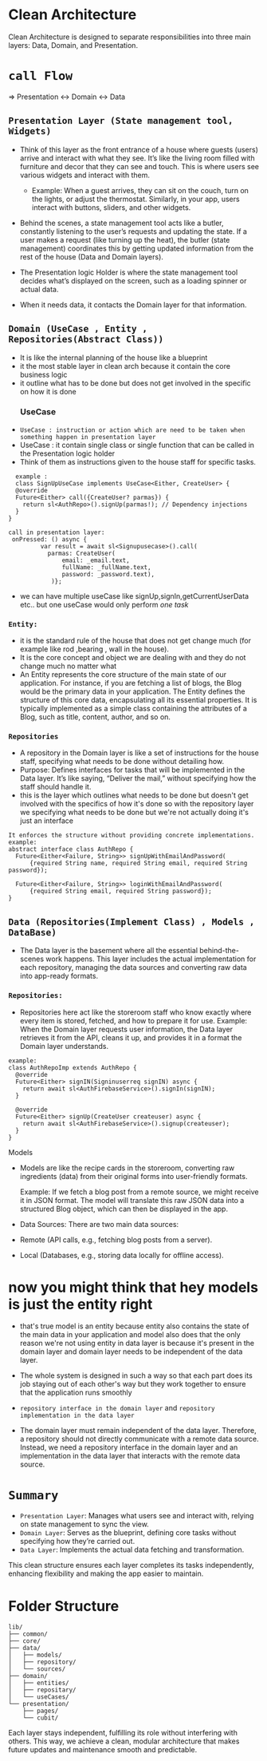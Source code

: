 
# Clean Architecture 
Clean Architecture is designed to separate responsibilities into three main layers: Data, Domain, and Presentation.

# `call Flow`
=> Presentation <-> Domain <-> Data


## `Presentation Layer (State management tool, Widgets)`
- Think of this layer as the front entrance of a house where guests (users) arrive and interact with what
  they see. It’s like the living room filled with furniture and decor that they can see and touch. This is where users see various widgets and interact with them.

   - Example: When a guest arrives, they can sit on the couch, turn on the lights, or adjust the thermostat. Similarly, in your app, users interact with buttons, sliders, and other widgets.

 - Behind the scenes, a state management tool acts like a butler, constantly listening to the user’s requests and updating the state. If a user makes a request (like turning up the heat), the butler (state management) coordinates this by getting updated information from the rest of the house (Data and Domain layers).

- The Presentation logic Holder is where the state management tool decides what’s displayed on the screen, such as a loading spinner or actual data.
- When it needs data, it contacts the Domain layer for that information.

  

## `Domain (UseCase , Entity , Repositories(Abstract Class))`
- It is like the internal planning of the house like a blueprint
- it the most stable layer in clean arch because it contain the core business logic
- it outline what has to be done but does not get involved in the specific on how it is done 
  ### UseCase
- `UseCase : instruction or action which are need to be taken when something happen in presentation layer`
- UseCase : it contain single class or single function that can be called in the Presentation logic holder
-  Think of them as instructions given to the house staff for specific tasks.
  
```
  example :
  class SignUpUseCase implements UseCase<Either, CreateUser> {
  @override
  Future<Either> call({CreateUser? parmas}) {
    return sl<AuthRepo>().signUp(parmas!); // Dependency injections
  }
}

call in presentation layer:
 onPressed: () async {
         var result = await sl<Signupusecase>().call(
           parmas: CreateUser(
               email: _email.text,
               fullName: _fullName.text,
               password: _password.text),
            )};

```
- we can have multiple useCase like signUp,signIn,getCurrentUserData etc.. but one useCase would only perform *one task*
  
 ### `Entity:` 
- it is the standard rule of the house that does not get change much (for example like rod ,bearing , wall in the house). 
- It is the core concept and object we are dealing with and they do not change much no matter what
- An Entity represents the core structure of the main state of our application. For instance, if you are
  fetching a list of blogs, the Blog would be the primary data in your application. The Entity defines the
  structure of this core data, encapsulating all its essential properties. It is typically implemented as a
  simple class containing the attributes of a Blog, such as title, content, author, and so on.
  
 ### `Repositories` 
-  A repository in the Domain layer is like a set of instructions for the house staff, specifying what needs to be done without detailing how.
- Purpose: Defines interfaces for tasks that will be implemented in the Data layer. It’s like saying, “Deliver the mail,” without specifying how the staff should handle it.
- this is the layer which outlines what needs to be done but doesn't get involved with the specifics of how it's done so with the repository layer we specifying what needs to be done but we're not actually doing  it's just an interface
```
It enforces the structure without providing concrete implementations.
example:
abstract interface class AuthRepo {
  Future<Either<Failure, String>> signUpWithEmailAndPassword(
      {required String name, required String email, required String password});

  Future<Either<Failure, String>> loginWithEmailAndPassword(
      {required String email, required String password});
}
```
 



## `Data (Repositories(Implement Class) , Models , DataBase)`
- The Data layer is the basement where all the essential behind-the-scenes work happens. This layer includes the actual implementation for each repository, managing the data sources and converting raw data into app-ready formats.
### `Repositories: ` 
- Repositories here act like the storeroom staff who know exactly where every item is stored, fetched, and how to prepare it for use.
  Example: When the Domain layer requests user information, the Data layer retrieves it from the API, cleans it up, and provides it in a format the Domain layer understands.
```
example:
class AuthRepoImp extends AuthRepo {
  @override
  Future<Either> signIN(Signinuserreq signIN) async {
    return await sl<AuthFirebaseService>().signIn(signIN);
  }

  @override
  Future<Either> signUp(CreateUser createuser) async {
    return await sl<AuthFirebaseService>().signup(createuser);
  }
}
```



Models
- Models are like the recipe cards in the storeroom, converting raw ingredients (data) from their original forms into user-friendly formats.

    Example: If we fetch a blog post from a remote source, we might receive it in JSON format. The model will translate this raw JSON data into a structured Blog object, which can then be displayed in the app.

- Data Sources: There are two main data sources:

- Remote (API calls, e.g., fetching blog posts from a server).
- Local (Databases, e.g., storing data locally for offline access).
  



# now you might think that hey models is just the entity right
- that's true model is an entity because entity also contains the state of the main data in your application and model also does that the only reason we're not using entity in data layer is because it's present in the domain layer and domain layer needs to be independent of the data layer.
-  The whole system is designed in such a way so that each part does its job staying out of each other's way but they work together to ensure that the application runs smoothly

- `repository interface in the domain layer` and `repository implementation in the data layer` 

- The domain layer must remain independent of the data layer. Therefore, a repository should not directly communicate with a remote data source. Instead, we need a repository interface in the domain layer and an implementation in the data layer that interacts with the remote data source.

# `Summary`

- `Presentation Layer`: Manages what users see and interact with, relying on state management to sync the view.
- `Domain Layer`: Serves as the blueprint, defining core tasks without specifying how they’re carried out.
- `Data Layer`: Implements the actual data fetching and transformation.

This clean structure ensures each layer completes its tasks independently, enhancing flexibility and making the app easier to maintain.


# Folder Structure
```
lib/
├── common/
├── core/
├── data/
│   ├── models/
│   ├── repository/
│   └── sources/
├── domain/
│   ├── entities/
│   ├── repositary/
│   └── useCases/
└── presentation/
    ├── pages/
    └── cubit/
```

Each layer stays independent, fulfilling its role without interfering with others. This way, we achieve a clean, modular architecture that makes future updates and maintenance smooth and predictable.
